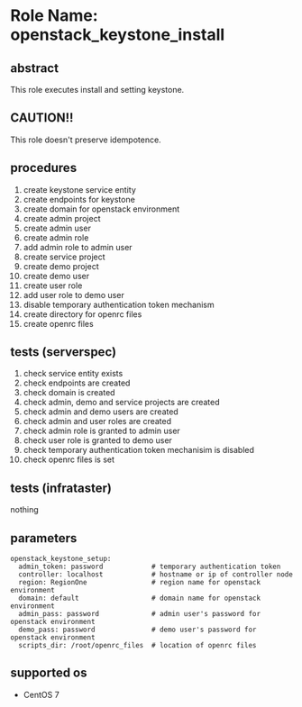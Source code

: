 # Role Name: openstack_keystone_install

## abstract
This role executes install and setting keystone.

## CAUTION!!
This role doesn't preserve idempotence.

## procedures
1.  create keystone service entity
2.  create endpoints for keystone
3.  create domain for openstack environment
4.  create admin project
5.  create admin user
6.  create admin role
7.  add admin role to admin user
8.  create service project
9.  create demo project
10. create demo user
11. create user role
12. add user role to demo user
13. disable temporary authentication token mechanism
14. create directory for openrc files
15. create openrc files

## tests (serverspec)
1.  check service entity exists 
2.  check endpoints are created
3.  check domain is created
4.  check admin, demo and service projects are created
5.  check admin and demo users are created
6.  check admin and user roles are created
7.  check admin role is granted to admin user 
8.  check user role is granted to demo user
9.  check temporary authentication token mechanisim is disabled
10. check openrc files is set

## tests (infrataster)
nothing

## parameters
```
openstack_keystone_setup:
  admin_token: password            # temporary authentication token
  controller: localhost            # hostname or ip of controller node
  region: RegionOne                # region name for openstack environment
  domain: default                  # domain name for openstack environment
  admin_pass: password             # admin user's password for openstack environment
  demo_pass: password              # demo user's password for openstack environment
  scripts_dir: /root/openrc_files  # location of openrc files
```

## supported os
* CentOS 7
